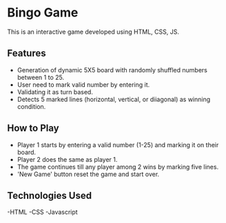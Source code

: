 # Bingo Game
This is an interactive game developed using HTML, CSS, JS.
## Features
- Generation of dynamic 5X5 board with randomly shuffled numbers between 1 to 25.
- User need to mark valid number by entering it.
- Validating it as turn based.
- Detects 5 marked lines (horizontal, vertical, or diiagonal) as winning condition.
## How to Play
- Player 1 starts by entering a valid number (1-25) and marking it on their board.
- Player 2 does the same as player 1.
- The game continues till  any player among 2 wins by marking five lines.
- 'New Game' button reset the game and start over.
## Technologies Used
-HTML
-CSS
-Javascript
